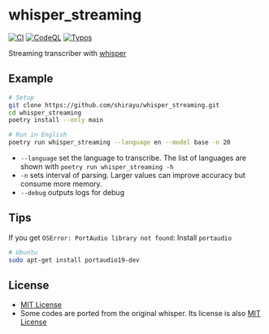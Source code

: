 
# whisper_streaming

[![CI](https://github.com/shirayu/whisper_streaming/actions/workflows/ci.yml/badge.svg)](https://github.com/shirayu/whisper_streaming/actions/workflows/ci.yml)
[![CodeQL](https://github.com/shirayu/whisper_streaming/actions/workflows/codeql-analysis.yml/badge.svg)](https://github.com/shirayu/whisper_streaming/actions/workflows/codeql-analysis.yml)
[![Typos](https://github.com/shirayu/whisper_streaming/actions/workflows/typos.yml/badge.svg)](https://github.com/shirayu/whisper_streaming/actions/workflows/typos.yml)

Streaming transcriber with [whisper](https://github.com/openai/whisper)

## Example

```bash
# Setup
git clone https://github.com/shirayu/whisper_streaming.git
cd whisper_streaming
poetry install --only main

# Run in English
poetry run whisper_streaming --language en --model base -n 20
```

- ``--language`` set the language to transcribe. The list of languages are shown with ``poetry run whisper_streaming -h``
- ``-n`` sets interval of parsing. Larger values can improve accuracy but consume more memory.
- ``--debug`` outputs logs for debug

## Tips

If you get ``OSError: PortAudio library not found``: Install ``portaudio``

```bash
# Ubuntu
sudo apt-get install portaudio19-dev
```

## License

- [MIT License](LICENSE)
- Some codes are ported from the original whisper. Its license is also [MIT License](LICENSE.whisper)

